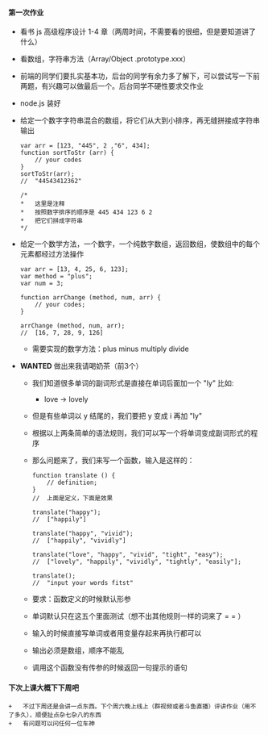 #### 第一次作业
+	看书 js 高级程序设计 1-4 章（两周时间，不需要看的很细，但是要知道讲了什么）
+ 	看数组，字符串方法（Array/Object .prototype.xxx）
+	前端的同学们要扎实基本功，后台的同学有余力多了解下，可以尝试写一下前两题，有兴趣可以做最后一个。后台同学不硬性要求交作业
+ 	node.js 装好

+	给定一个数字字符串混合的数组，将它们从大到小排序，再无缝拼接成字符串输出
		
		var arr = [123, "445", 2 ,"6", 434];	
		function sortToStr (arr) {
			// your codes
		}
		sortToStr(arr);
		//	"44543412362"
		
		/*
		*	这里是注释
		*	按照数字排序的顺序是 445 434 123 6 2
		* 	把它们拼成字符串
		*/
	
+	给定一个数学方法，一个数字，一个纯数字数组，返回数组，使数组中的每个元素都经过方法操作
	
		var arr = [13, 4, 25, 6, 123];
		var method = "plus";
		var num = 3;
		
		function arrChange (method, num, arr) {
			// your codes;
		}
		
		arrChange (method, num, arr);
		//	[16, 7, 28, 9, 126]
	+	需要实现的数学方法：plus minus multiply divide

+	**WANTED** 做出来我请喝奶茶（前3个） 
	+	我们知道很多单词的副词形式是直接在单词后面加一个 "ly" 比如:
		+	love -> lovely
	+	但是有些单词以 y 结尾的，我们要把 y 变成 i 再加 "ly"
	+ 	根据以上两条简单的语法规则，我们可以写一个将单词变成副词形式的程序
	+  	那么问题来了，我们来写一个函数，输入是这样的：
		
			function translate () {
				// definition;
			}
			//	上面是定义，下面是效果
			
			translate("happy");
			//	["happily"]
			
			translate("happy", "vivid");
			//	["happily", "vividly"]
			
			translate("love", "happy", "vivid", "tight", "easy");
			//	["lovely", "happily", "vividly", "tightly", "easily"];
			
			translate();
			//	"input your words fitst"
	
	+	要求：函数定义的时候默认形参
	+ 	单词默认只在这五个里面测试（想不出其他规则一样的词来了 = = ）
	+  	输入的时候直接写单词或者用变量存起来再执行都可以
	+   输出必须是数组，顺序不能乱
	+   调用这个函数没有传参的时候返回一句提示的语句
####	下次上课大概下下周吧
	+	不过下周还是会讲一点东西。下个周六晚上线上（群视频或者斗鱼直播）评讲作业（用不了多久），顺便扯点杂七杂八的东西
	+ 	有问题可以问任何一位车神
